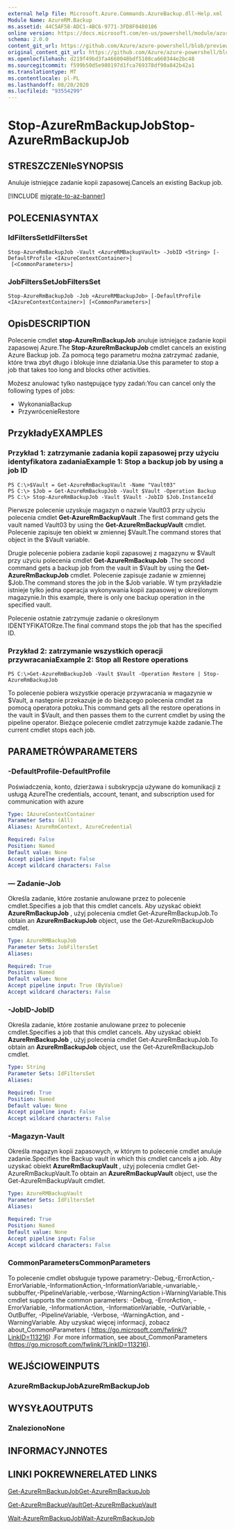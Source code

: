 ```yaml
---
external help file: Microsoft.Azure.Commands.AzureBackup.dll-Help.xml
Module Name: AzureRM.Backup
ms.assetid: 44C5AF58-ADC1-4BC6-9771-3FD8F0480106
online version: https://docs.microsoft.com/en-us/powershell/module/azurerm.backup/stop-azurermbackupjob
schema: 2.0.0
content_git_url: https://github.com/Azure/azure-powershell/blob/preview/src/ResourceManager/AzureBackup/Commands.AzureBackup/help/Stop-AzureRmBackupJob.md
original_content_git_url: https://github.com/Azure/azure-powershell/blob/preview/src/ResourceManager/AzureBackup/Commands.AzureBackup/help/Stop-AzureRmBackupJob.md
ms.openlocfilehash: d219f49bd3fa4660048bdf5108ca660344e2bc48
ms.sourcegitcommit: f599b50d5e980197d1fca769378df90a842b42a1
ms.translationtype: MT
ms.contentlocale: pl-PL
ms.lasthandoff: 08/20/2020
ms.locfileid: "93554299"
---
```

# <span data-ttu-id="b7da3-101">Stop-AzureRmBackupJob</span><span class="sxs-lookup"><span data-stu-id="b7da3-101">Stop-AzureRmBackupJob</span></span>

## <span data-ttu-id="b7da3-102">STRESZCZENIe</span><span class="sxs-lookup"><span data-stu-id="b7da3-102">SYNOPSIS</span></span>
<span data-ttu-id="b7da3-103">Anuluje istniejące zadanie kopii zapasowej.</span><span class="sxs-lookup"><span data-stu-id="b7da3-103">Cancels an existing Backup job.</span></span>

[!INCLUDE [migrate-to-az-banner](../../includes/migrate-to-az-banner.md)]

## <span data-ttu-id="b7da3-104">POLECENIA</span><span class="sxs-lookup"><span data-stu-id="b7da3-104">SYNTAX</span></span>

### <span data-ttu-id="b7da3-105">IdFiltersSet</span><span class="sxs-lookup"><span data-stu-id="b7da3-105">IdFiltersSet</span></span>
```
Stop-AzureRmBackupJob -Vault <AzureRMBackupVault> -JobID <String> [-DefaultProfile <IAzureContextContainer>]
 [<CommonParameters>]
```

### <span data-ttu-id="b7da3-106">JobFiltersSet</span><span class="sxs-lookup"><span data-stu-id="b7da3-106">JobFiltersSet</span></span>
```
Stop-AzureRmBackupJob -Job <AzureRMBackupJob> [-DefaultProfile <IAzureContextContainer>] [<CommonParameters>]
```

## <span data-ttu-id="b7da3-107">Opis</span><span class="sxs-lookup"><span data-stu-id="b7da3-107">DESCRIPTION</span></span>
<span data-ttu-id="b7da3-108">Polecenie cmdlet **stop-AzureRmBackupJob** anuluje istniejące zadanie kopii zapasowej Azure.</span><span class="sxs-lookup"><span data-stu-id="b7da3-108">The **Stop-AzureRmBackupJob** cmdlet cancels an existing Azure Backup job.</span></span>
<span data-ttu-id="b7da3-109">Za pomocą tego parametru można zatrzymać zadanie, które trwa zbyt długo i blokuje inne działania.</span><span class="sxs-lookup"><span data-stu-id="b7da3-109">Use this parameter to stop a job that takes too long and blocks other activities.</span></span>

<span data-ttu-id="b7da3-110">Możesz anulować tylko następujące typy zadań:</span><span class="sxs-lookup"><span data-stu-id="b7da3-110">You can cancel only the following types of jobs:</span></span> 

- <span data-ttu-id="b7da3-111">Wykonania</span><span class="sxs-lookup"><span data-stu-id="b7da3-111">Backup</span></span>
- <span data-ttu-id="b7da3-112">Przywrócenie</span><span class="sxs-lookup"><span data-stu-id="b7da3-112">Restore</span></span>

## <span data-ttu-id="b7da3-113">Przykłady</span><span class="sxs-lookup"><span data-stu-id="b7da3-113">EXAMPLES</span></span>

### <span data-ttu-id="b7da3-114">Przykład 1: zatrzymanie zadania kopii zapasowej przy użyciu identyfikatora zadania</span><span class="sxs-lookup"><span data-stu-id="b7da3-114">Example 1: Stop a backup job by using a job ID</span></span>
```
PS C:\>$Vault = Get-AzureRmBackupVault -Name "Vault03" 
PS C:\> $Job = Get-AzureRmBackupJob -Vault $Vault -Operation Backup
PS C:\> Stop-AzureRmBackupJob -Vault $Vault -JobID $Job.InstanceId
```

<span data-ttu-id="b7da3-115">Pierwsze polecenie uzyskuje magazyn o nazwie Vault03 przy użyciu polecenia cmdlet **Get-AzureRmBackupVault** .</span><span class="sxs-lookup"><span data-stu-id="b7da3-115">The first command gets the vault named Vault03 by using the **Get-AzureRmBackupVault** cmdlet.</span></span>
<span data-ttu-id="b7da3-116">Polecenie zapisuje ten obiekt w zmiennej $Vault.</span><span class="sxs-lookup"><span data-stu-id="b7da3-116">The command stores that object in the $Vault variable.</span></span>

<span data-ttu-id="b7da3-117">Drugie polecenie pobiera zadanie kopii zapasowej z magazynu w $Vault przy użyciu polecenia cmdlet **Get-AzureRmBackupJob** .</span><span class="sxs-lookup"><span data-stu-id="b7da3-117">The second command gets a backup job from the vault in $Vault by using the **Get-AzureRmBackupJob** cmdlet.</span></span>
<span data-ttu-id="b7da3-118">Polecenie zapisuje zadanie w zmiennej $Job.</span><span class="sxs-lookup"><span data-stu-id="b7da3-118">The command stores the job in the $Job variable.</span></span>
<span data-ttu-id="b7da3-119">W tym przykładzie istnieje tylko jedna operacja wykonywania kopii zapasowej w określonym magazynie.</span><span class="sxs-lookup"><span data-stu-id="b7da3-119">In this example, there is only one backup operation in the specified vault.</span></span>

<span data-ttu-id="b7da3-120">Polecenie ostatnie zatrzymuje zadanie o określonym IDENTYFIKATORze.</span><span class="sxs-lookup"><span data-stu-id="b7da3-120">The final command stops the job that has the specified ID.</span></span>

### <span data-ttu-id="b7da3-121">Przykład 2: zatrzymanie wszystkich operacji przywracania</span><span class="sxs-lookup"><span data-stu-id="b7da3-121">Example 2: Stop all Restore operations</span></span>
```
PS C:\>Get-AzureRmBackupJob -Vault $Vault -Operation Restore | Stop-AzureRmBackupJob
```

<span data-ttu-id="b7da3-122">To polecenie pobiera wszystkie operacje przywracania w magazynie w $Vault, a następnie przekazuje je do bieżącego polecenia cmdlet za pomocą operatora potoku.</span><span class="sxs-lookup"><span data-stu-id="b7da3-122">This command gets all the restore operations in the vault in $Vault, and then passes them to the current cmdlet by using the pipeline operator.</span></span>
<span data-ttu-id="b7da3-123">Bieżące polecenie cmdlet zatrzymuje każde zadanie.</span><span class="sxs-lookup"><span data-stu-id="b7da3-123">The current cmdlet stops each job.</span></span>

## <span data-ttu-id="b7da3-124">PARAMETRÓW</span><span class="sxs-lookup"><span data-stu-id="b7da3-124">PARAMETERS</span></span>

### <span data-ttu-id="b7da3-125">-DefaultProfile</span><span class="sxs-lookup"><span data-stu-id="b7da3-125">-DefaultProfile</span></span>
<span data-ttu-id="b7da3-126">Poświadczenia, konto, dzierżawa i subskrypcja używane do komunikacji z usługą Azure</span><span class="sxs-lookup"><span data-stu-id="b7da3-126">The credentials, account, tenant, and subscription used for communication with azure</span></span>

```yaml
Type: IAzureContextContainer
Parameter Sets: (All)
Aliases: AzureRmContext, AzureCredential

Required: False
Position: Named
Default value: None
Accept pipeline input: False
Accept wildcard characters: False
```

### <span data-ttu-id="b7da3-127">— Zadanie</span><span class="sxs-lookup"><span data-stu-id="b7da3-127">-Job</span></span>
<span data-ttu-id="b7da3-128">Określa zadanie, które zostanie anulowane przez to polecenie cmdlet.</span><span class="sxs-lookup"><span data-stu-id="b7da3-128">Specifies a job that this cmdlet cancels.</span></span>
<span data-ttu-id="b7da3-129">Aby uzyskać obiekt **AzureRmBackupJob** , użyj polecenia cmdlet Get-AzureRmBackupJob.</span><span class="sxs-lookup"><span data-stu-id="b7da3-129">To obtain an **AzureRmBackupJob** object, use the Get-AzureRmBackupJob cmdlet.</span></span>

```yaml
Type: AzureRMBackupJob
Parameter Sets: JobFiltersSet
Aliases: 

Required: True
Position: Named
Default value: None
Accept pipeline input: True (ByValue)
Accept wildcard characters: False
```

### <span data-ttu-id="b7da3-130">-JobID</span><span class="sxs-lookup"><span data-stu-id="b7da3-130">-JobID</span></span>
<span data-ttu-id="b7da3-131">Określa zadanie, które zostanie anulowane przez to polecenie cmdlet.</span><span class="sxs-lookup"><span data-stu-id="b7da3-131">Specifies a job that this cmdlet cancels.</span></span>
<span data-ttu-id="b7da3-132">Aby uzyskać obiekt **AzureRmBackupJob** , użyj polecenia cmdlet Get-AzureRmBackupJob.</span><span class="sxs-lookup"><span data-stu-id="b7da3-132">To obtain an **AzureRmBackupJob** object, use the Get-AzureRmBackupJob cmdlet.</span></span>

```yaml
Type: String
Parameter Sets: IdFiltersSet
Aliases: 

Required: True
Position: Named
Default value: None
Accept pipeline input: False
Accept wildcard characters: False
```

### <span data-ttu-id="b7da3-133">-Magazyn</span><span class="sxs-lookup"><span data-stu-id="b7da3-133">-Vault</span></span>
<span data-ttu-id="b7da3-134">Określa magazyn kopii zapasowych, w którym to polecenie cmdlet anuluje zadanie.</span><span class="sxs-lookup"><span data-stu-id="b7da3-134">Specifies the Backup vault in which this cmdlet cancels a job.</span></span>
<span data-ttu-id="b7da3-135">Aby uzyskać obiekt **AzureRmBackupVault** , użyj polecenia cmdlet Get-AzureRmBackupVault.</span><span class="sxs-lookup"><span data-stu-id="b7da3-135">To obtain an **AzureRmBackupVault** object, use the Get-AzureRmBackupVault cmdlet.</span></span>

```yaml
Type: AzureRMBackupVault
Parameter Sets: IdFiltersSet
Aliases: 

Required: True
Position: Named
Default value: None
Accept pipeline input: False
Accept wildcard characters: False
```

### <span data-ttu-id="b7da3-136">CommonParameters</span><span class="sxs-lookup"><span data-stu-id="b7da3-136">CommonParameters</span></span>
<span data-ttu-id="b7da3-137">To polecenie cmdlet obsługuje typowe parametry:-Debug,-ErrorAction,-ErrorVariable,-InformationAction,-InformationVariable,-unvariable,-subbuffer,-PipelineVariable,-verbose,-WarningAction i-WarningVariable.</span><span class="sxs-lookup"><span data-stu-id="b7da3-137">This cmdlet supports the common parameters: -Debug, -ErrorAction, -ErrorVariable, -InformationAction, -InformationVariable, -OutVariable, -OutBuffer, -PipelineVariable, -Verbose, -WarningAction, and -WarningVariable.</span></span> <span data-ttu-id="b7da3-138">Aby uzyskać więcej informacji, zobacz about_CommonParameters ( https://go.microsoft.com/fwlink/?LinkID=113216) .</span><span class="sxs-lookup"><span data-stu-id="b7da3-138">For more information, see about_CommonParameters (https://go.microsoft.com/fwlink/?LinkID=113216).</span></span>

## <span data-ttu-id="b7da3-139">WEJŚCIOWE</span><span class="sxs-lookup"><span data-stu-id="b7da3-139">INPUTS</span></span>

### <span data-ttu-id="b7da3-140">AzureRmBackupJob</span><span class="sxs-lookup"><span data-stu-id="b7da3-140">AzureRmBackupJob</span></span>

## <span data-ttu-id="b7da3-141">WYSYŁA</span><span class="sxs-lookup"><span data-stu-id="b7da3-141">OUTPUTS</span></span>

### <span data-ttu-id="b7da3-142">Znaleziono</span><span class="sxs-lookup"><span data-stu-id="b7da3-142">None</span></span>

## <span data-ttu-id="b7da3-143">INFORMACYJN</span><span class="sxs-lookup"><span data-stu-id="b7da3-143">NOTES</span></span>

## <span data-ttu-id="b7da3-144">LINKI POKREWNE</span><span class="sxs-lookup"><span data-stu-id="b7da3-144">RELATED LINKS</span></span>

[<span data-ttu-id="b7da3-145">Get-AzureRmBackupJob</span><span class="sxs-lookup"><span data-stu-id="b7da3-145">Get-AzureRmBackupJob</span></span>](./Get-AzureRmBackupJob.md)

[<span data-ttu-id="b7da3-146">Get-AzureRmBackupVault</span><span class="sxs-lookup"><span data-stu-id="b7da3-146">Get-AzureRmBackupVault</span></span>](./Get-AzureRmBackupVault.md)

[<span data-ttu-id="b7da3-147">Wait-AzureRmBackupJob</span><span class="sxs-lookup"><span data-stu-id="b7da3-147">Wait-AzureRmBackupJob</span></span>](./Wait-AzureRmBackupJob.md)


